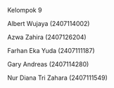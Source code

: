 Kelompok 9

Albert Wujaya (2407114002)

Azwa Zahira (2407126204)

Farhan Eka Yuda (2407111187)

Gary Andreas (2407114280)

Nur Diana Tri Zahara (2407111549)

